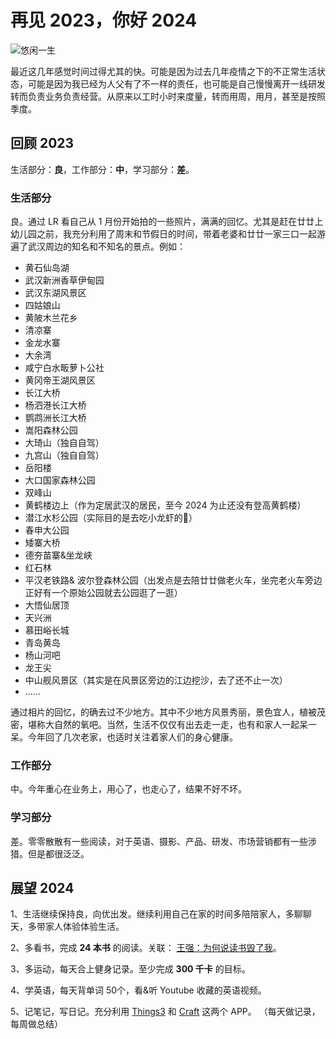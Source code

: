 # 再见 2023，你好 2024

![悠闲一生](/pics/2024/20240101_bye2023,hello2024.JPG#center)

最近这几年感觉时间过得尤其的快。可能是因为过去几年疫情之下的不正常生活状态，可能是因为我已经为人父有了不一样的责任，也可能是自己慢慢离开一线研发转而负责业务负责经营。从原来以工时小时来度量，转而用周，用月，甚至是按照季度。

## 回顾 2023

生活部分：**良**，工作部分：**中**，学习部分：**差**。

### 生活部分

良。通过 LR 看自己从 1 月份开始拍的一些照片，满满的回忆。尤其是赶在廿廿上幼儿园之前，我充分利用了周末和节假日的时间，带着老婆和廿廿一家三口一起游遍了武汉周边的知名和不知名的景点。例如：

* 黄石仙岛湖
* 武汉新洲香草伊甸园
* 武汉东湖风景区
* 四姑娘山
* 黄陂木兰花乡
* 清凉寨
* 金龙水寨
* 大余湾
* 咸宁白水畈萝卜公社
* 黄冈帝王湖风景区
* 长江大桥
* 杨泗港长江大桥
* 鹦鹉洲长江大桥
* 嵩阳森林公园
* 大琦山（独自自驾）
* 九宫山（独自自驾）
* 岳阳楼
* 大口国家森林公园
* 双峰山
* 黄鹤楼边上（作为定居武汉的居民，至今 2024 为止还没有登高黄鹤楼）
* 潜江水杉公园（实际目的是去吃小龙虾的🦞）
* 春申大公园
* 矮寨大桥
* 德夯苗寨&坐龙峡
* 红石林
* 平汉老铁路& 波尔登森林公园（出发点是去陪廿廿做老火车，坐完老火车旁边正好有一个原始公园就去公园逛了一逛）
* 大悟仙居顶
* 天兴洲
* 慕田峪长城
* 青岛黄岛
* 杨山河吧
* 龙王尖
* 中山舰风景区（其实是在风景区旁边的江边挖沙，去了还不止一次）
* ......


通过相片的回忆，的确去过不少地方。其中不少地方风景秀丽，景色宜人，植被茂密，堪称大自然的氧吧。当然，生活不仅仅有出去走一走，也有和家人一起呆一呆。今年回了几次老家，也适时关注着家人们的身心健康。

### 工作部分

中。今年重心在业务上，用心了，也走心了，结果不好不坏。

### 学习部分

差。零零散散有一些阅读，对于英语、摄影、产品、研发、市场营销都有一些涉猎。但是都很泛泛。

## 展望 2024

1、生活继续保持良，向优出发。继续利用自己在家的时间多陪陪家人，多聊聊天，多带家人体验体验生活。

2、多看书，完成 **24 本书** 的阅读。关联： [王强：为何说读书毁了我](https://www.youtube.com/watch?v=0gJKyeSAvS0)。

3、多运动，每天合上健身记录。至少完成 **300 千卡** 的目标。

4、学英语，每天背单词 50个，看&听 Youtube 收藏的英语视频。

5、记笔记，写日记。充分利用 [Things3](https://culturedcode.com/things/) 和 [Craft](https://www.craft.do/) 这两个 APP。 （每天做记录，每周做总结）

